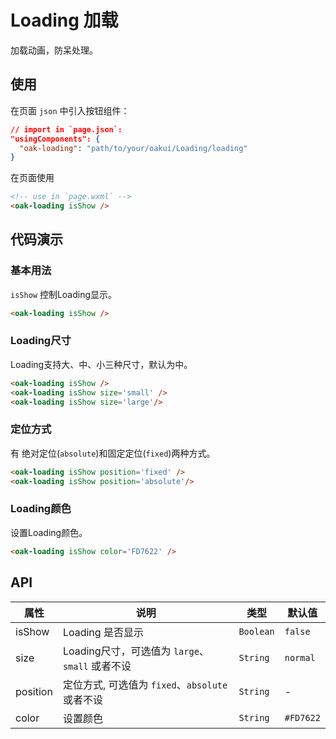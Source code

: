 # Loading 加载
加载动画，防呆处理。

## 使用

在页面 `json` 中引入按钮组件：

```json
// import in `page.json`:
"usingComponents": {
  "oak-loading": "path/to/your/oakui/Loading/loading"
}
```

在页面使用
```html
<!-- use in `page.wxml` -->
<oak-loading isShow />
```

## 代码演示
### 基本用法
`isShow` 控制Loading显示。
```html
<oak-loading isShow />
```

### Loading尺寸
Loading支持大、中、小三种尺寸，默认为中。
```html
<oak-loading isShow />
<oak-loading isShow size='small' />
<oak-loading isShow size='large'/>
```

### 定位方式
有 绝对定位(`absolute`)和固定定位(`fixed`)两种方式。
```html
<oak-loading isShow position='fixed' />
<oak-loading isShow position='absolute'/>
```

### Loading颜色
设置Loading颜色。
```html
<oak-loading isShow color='FD7622' />
```


## API

| 属性 | 说明 | 类型 | 默认值 |
|-----------|-----------|-----------|-------------|
| isShow | Loading 是否显示 | `Boolean` | `false` |
| size | Loading尺寸，可选值为 `large`、`small` 或者不设 | `String` | `normal` |
| position | 定位方式, 可选值为 `fixed`、`absolute` 或者不设  | `String` | - |
| color | 设置颜色  | `String` | `#FD7622` |

